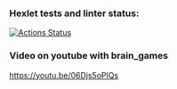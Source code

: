 ### Hexlet tests and linter status:
[![Actions Status](https://github.com/oks767/python-project-49/actions/workflows/hexlet-check.yml/badge.svg)](https://github.com/oks767/python-project-49/actions)

### Video on youtube with brain_games
https://youtu.be/06Djs5oPlQs 